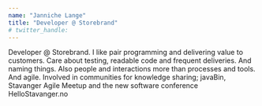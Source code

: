 ```yaml
---
name: "Janniche Lange"
title: "Developer @ Storebrand"
# twitter_handle: 
---
```

Developer @ Storebrand. I like pair programming and delivering value to customers. Care about testing, readable code and frequent deliveries. And naming things. Also people and interactions more than processes and tools. And agile.
Involved in communities for knowledge sharing; javaBin, Stavanger Agile Meetup and the new software conference HelloStavanger.no
